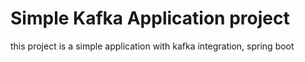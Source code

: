 # Simple Kafka Application project

this project is a simple application with kafka integration, spring boot
